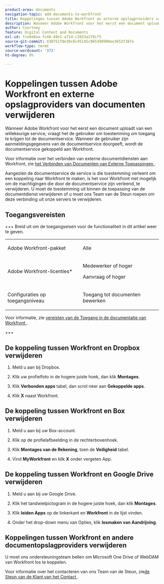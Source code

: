 ```yaml
---
product-area: documents
navigation-topic: add-documents-to-workfront
title: Koppelingen tussen Adobe Workfront en externe opslagproviders van documenten verwijderen
description: Wanneer Adobe Workfront voor het eerst een document uploadt van een willekeurige service, vraagt het de gebruiker om toestemming om toegang te krijgen tot de documentservice. Wanneer de gebruiker zijn aanmeldingsgegevens van de documentservice doorgeeft, wordt de documentservice gekoppeld aan Workfront.
author: Courtney
feature: Digital Content and Documents
exl-id: fce8e8aa-fc48-49e1-a71d-c3933a179cf5
source-git-commit: 430751f0e38c6c45145c965398990ee3652f36fe
workflow-type: tm+mt
source-wordcount: '373'
ht-degree: 0%

---
```


# Koppelingen tussen Adobe Workfront en externe opslagproviders van documenten verwijderen

Wanneer Adobe Workfront voor het eerst een document uploadt van een willekeurige service, vraagt het de gebruiker om toestemming om toegang te krijgen tot de documentservice. Wanneer de gebruiker zijn aanmeldingsgegevens van de documentservice doorgeeft, wordt de documentservice gekoppeld aan Workfront.

Voor informatie over het verbinden van externe documentdiensten aan Workfront, zie [&#x200B; het Verbinden van Documenten van Externe Toepassingen &#x200B;](../../documents/adding-documents-to-workfront/link-documents-from-external-apps.md).

Aangezien de documentservice de service is die toestemming verleent om een koppeling naar Workfront te maken, is het voor Workfront niet mogelijk om de machtigingen die door de documentservice zijn verleend, te verwijderen. U moet de toestemming uit binnen de toepassing van de documentdienst verwijderen of u moet ons Team van de Steun roepen om deze verbinding uit onze servers te verwijderen.

## Toegangsvereisten

+++ Breid uit om de toegangseisen voor de functionaliteit in dit artikel weer te geven.

<table style="table-layout:auto"> 
 <col> 
 <col> 
 <tbody> 
  <tr> 
   <td role="rowheader">Adobe Workfront-pakket</td> 
   <td> <p> Alle</p> </td> 
  </tr> 
  <tr> 
   <td role="rowheader">Adobe Workfront-licenties*</td> 
   <td> 
   <p>Medewerker of hoger</p>
   <p>Aanvraag of hoger</p> </td> 
  </tr> 
  <tr> 
   <td role="rowheader">Configuraties op toegangsniveau</td> 
   <td> <p>Toegang tot documenten bewerken</p>  </td> 
  </tr> 
 </tbody> 
</table>

Voor informatie, zie [&#x200B; vereisten van de Toegang in de documentatie van Workfront &#x200B;](/help/quicksilver/administration-and-setup/add-users/access-levels-and-object-permissions/access-level-requirements-in-documentation.md).

+++

## De koppeling tussen Workfront en Dropbox verwijderen

1. Meld u aan bij Dropbox.
1. Klik uw profielfoto in de hogere juiste hoek, dan klik **Montages**.
1. Klik **Verbonden apps** tabel, dan scrol neer aan **Gekoppelde apps**.

1. Klik **X** naast Workfront.

## De koppeling tussen Workfront en Box verwijderen

1. Meld u aan bij uw Box-account.
1. Klik op de profielafbeelding in de rechterbovenhoek.
1. Klik **Montages van de Rekening**, toen de **Veiligheid** tabel.

1. Vind **MyWorkfront** en klik **X** onder vergeten App.

## De koppeling tussen Workfront en Google Drive verwijderen

1. Meld u aan bij uw Google Drive.
1. Klik het tandwielpictogram in de hogere juiste hoek, dan klik **Montages**.
1. Klik **leiden Apps** op de linkerkant en **Workfront** in de lijst vinden.

1. Onder het drop-down menu van Opties, klik **losmaken van Aandrijving**.

## Koppelingen tussen Workfront en andere documentopslagproviders verwijderen

U moet ons ondersteuningsteam bellen om Microsoft One Drive of WebDAM van Workfront los te koppelen.

Voor informatie over het contacteren van ons Team van de Steun, zie [&#x200B; de Steun van de Klant van het Contact &#x200B;](../../workfront-basics/tips-tricks-and-troubleshooting/contact-customer-support.md).

